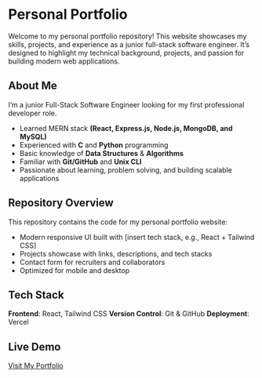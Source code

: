 # Personal Portfolio

Welcome to my personal portfolio repository! This website showcases my skills, projects, and experience as a junior full-stack software engineer. It’s designed to highlight my technical background, projects, and passion for building modern web applications.

## About Me

I’m a junior Full-Stack Software Engineer looking for my first professional developer role.
- Learned MERN stack **(React, Express.js, Node.js, MongoDB, and MySQL)**
- Experienced with **C** and **Python** programming
- Basic knowledge of **Data Structures** & **Algorithms**
- Familiar with **Git/GitHub** and **Unix CLI**
- Passionate about learning, problem solving, and building scalable applications

## Repository Overview

This repository contains the code for my personal portfolio website:
- Modern responsive UI built with [insert tech stack, e.g., React + Tailwind CSS]
- Projects showcase with links, descriptions, and tech stacks
- Contact form for recruiters and collaborators
- Optimized for mobile and desktop

## Tech Stack

**Frontend**: React, Tailwind CSS
**Version Control**: Git & GitHub
**Deployment**: Vercel

## Live Demo

[Visit My Portfolio](amirsadik.vercel.app)